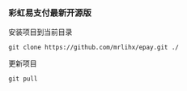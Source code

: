 ### 彩虹易支付最新开源版


安装项目到当前目录
```
git clone https://github.com/mrlihx/epay.git ./
```
更新项目
```
git pull
```
